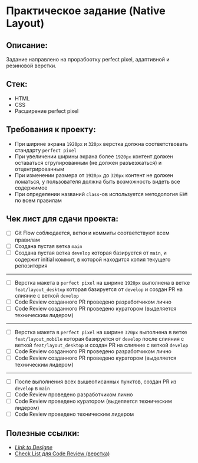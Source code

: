# Практическое задание (Native Layout)

## Описание:

Задание направлено на прорабоотку perfect pixel, адаптивной и резиновой верстки.

## Стек:

- HTML
- CSS
- Расширение perfect pixel

## Требования к проекту:

- При ширине экрана `1920px` и `320px` верстка должна соответствовать стандарту `perfect pixel`
- При увеличении ширины экрана более `1920px` контент должен оставаться сгрупированным (не должен разъезжаться) и отцентрированным
- При изменении размера от `1920px` до `320px` контент не должен ломаться, у пользователя должна быть возможность видеть все содержимое
- При определении названий `class`-ов используется методология `БЭМ` по всем правилам

## Чек лист для сдачи проекта:

- [ ] Git Flow соблюдается, ветки и коммиты соответствуют всем правилам
- [ ] Создана пустая ветка `main`
- [ ] Создана пустая ветка `develop` которая базируется от `main`, и содержит initial коммит, в которой находится копия текущего репозитория

---

- [ ] Верстка макета в `perfect pixel` на ширине `1920px` выполнена в ветке `feat/layout_desktop` которая базируется от `develop` и создан PR на слияние с веткой `develop`
- [ ] Code Review созданного PR проведено разработчиком лично
- [ ] Code Review созданного PR проведено куратором (выделяется техническим лидером)

---

- [ ] Верстка макета в `perfect pixel` на ширине `320px` выполнена в ветке `feat/layout_mobile` которая базируется от `develop` после слияния с веткой `feat/layout_desktop` и создан PR на слияние с веткой `develop`
- [ ] Code Review созданного PR проведено разработчиком лично
- [ ] Code Review созданного PR проведено куратором (выделяется техническим лидером)

---

- [ ] После выполнения всех вышеописанных пунктов, создан PR из `develop` в `main`
- [ ] Code Review проведено разработчиком лично
- [ ] Code Review проведено куратором (выделяется техническим лидером)
- [ ] Code Review проведено техническим лидером

## Полезные ссылки:

- <a href="https://www.figma.com/design/MYbKS9HjOND4uDWFmPx60R/%D0%A1%D0%B8%D1%82%D0%B8%D0%9F%D1%80%D0%BE-(Copy)?node-id=0-1&t=9ILaf0fTvUerw9ms-1"> _Link to Designe_ </a>
- <a href="https://gist.github.com/dmitry-podkyuko/dcea9e5a22796af7ec910b14c2a84629"> Check List для Code Review (верстка) </a>
